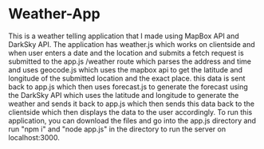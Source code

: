 # Weather-App
This is a weather telling application that I made using MapBox API and DarkSky API.
The application has weather.js which works on clientside and when user enters a date and the location and submits a fetch request is submitted to the app.js /weather route which parses the address and time and uses geocode.js which uses the mapbox api to get the latitude and longitude of the submitted location and the exact place.
this data is sent back to app.js which then uses forecast.js to generate the forecast using the DarkSky API which uses the latitude and longitude to generate the weather and sends it back to app.js which then sends this data back to the clientside which then displays the data to the user accordingly. 
To run this application, you can download the files and go into the app.js directory and run "npm i" and "node app.js" in the directory to run the server on localhost:3000.

